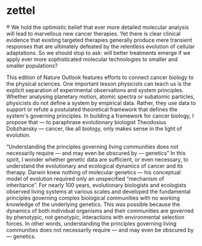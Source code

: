 # zettel

® We hold the optimistic belief that ever more detailed molecular analysis will lead to marvellous new cancer therapies. Yet there is clear clinical evidence that existing targeted therapies generally produce mere transient responses that are ultimately defeated by the relentless evolution of cellular adaptations. So we should stop to ask: will better treatments emerge if we apply ever more sophisticated molecular technologies to smaller and smaller populations?

This edition of Nature Outlook features efforts to connect cancer biology to the physical sciences. One important lesson physicists can teach us is the explicit separation of experimental observations and system principles. Whether analysing planetary motion, atomic spectra or subatomic particles, physicists do not define a system by empirical data. Rather, they use data to support or refute a postulated theoretical framework that defines the system's governing principles. In building a framework for cancer biology, I propose that — to paraphrase evolutionary biologist Theodosius Dobzhansky — cancer, like all biology, only makes sense in the light of evolution.

“Understanding the principles governing living communities does not necessarily require — and may even be obscured by — genetics”
In this spirit, I wonder whether genetic data are sufficient, or even necessary, to understand the evolutionary and ecological dynamics of cancer and its therapy. Darwin knew nothing of molecular genetics — his conceptual model of evolution required only an unspecified “mechanism of inheritance”. For nearly 100 years, evolutionary biologists and ecologists observed living systems at various scales and developed the fundamental principles governing complex biological communities with no working knowledge of the underlying genetics. This was possible because the dynamics of both individual organisms and their communities are governed by phenotypic, not genotypic, interactions with environmental selection forces. In other words, understanding the principles governing living communities does not necessarily require — and may even be obscured by — genetics.



